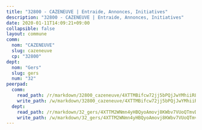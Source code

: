 ```yaml
---
title: "32800 - CAZENEUVE | Entraide, Annonces, Initiatives"
description: "32800 - CAZENEUVE | Entraide, Annonces, Initiatives"
date: 2020-01-11T14:09:21+09:00
collapsible: false
layout: commune
comm:
  nom: "CAZENEUVE"
  slug: cazeneuve
  cp: "32800"
dept:
  nom: "Gers"
  slug: gers
  num: "32"
peerpad:
  comm:
    read_path: /r/markdown/32800_cazeneuve/4XTTMBifcw72jj5bPQjJwYMhiiRLRXc2JUKZNZWrNgrKdCkLM
    write_path: /w/markdown/32800_cazeneuve/4XTTMBifcw72jj5bPQjJwYMhiiRLRXc2JUKZNZWrNgrKdCkLM-K3TgUsBRrutX7epZLMnV71RyXJYw187GdzvEKGz4WHCams8tFRhfgNqdzKsYfGPgGkiQfeCFUjyv8LfvcLFH4PyUH4A93RpbH2sNXqE6U7HiVEc5E2qk1Lz4F5Uct8P6Sywpzy7K
  dept:
    read_path: /r/markdown/32_gers/4XTTM2WNmn4yHBQyoAmovj8KWbv7VUoQTmvDpdT3o124AgWEe
    write_path: /w/markdown/32_gers/4XTTM2WNmn4yHBQyoAmovj8KWbv7VUoQTmvDpdT3o124AgWEe-K3TgUpYJfQLfW5uoLbdwErZNx29AEkCAso1EvCZzqaD3z7aQWWvGchjPJifpsj2b2MrnxAXUWCQXyv6K9rEMDPiEmuqTRE8ziuYLh1MUbtQUwwoYxV2abqSdJr66fFRHJZtY62y8
---
```



